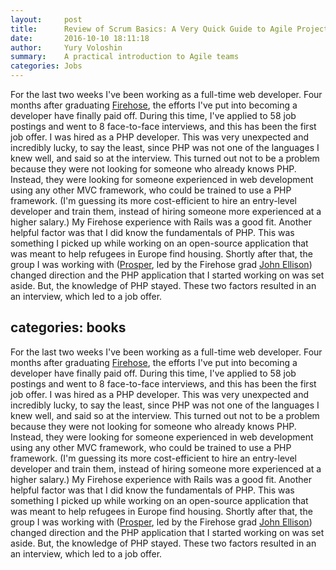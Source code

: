 ```yaml
---
layout:     post
title:      Review of Scrum Basics: A Very Quick Guide to Agile Project Management
date:       2016-10-10 18:11:18
author:     Yury Voloshin
summary:    A practical introduction to Agile teams
categories: Jobs
---
```


For the last two weeks I've been working as a full-time web developer. Four months after graduating [Firehose](http://www.thefirehoseproject.com), the efforts I've put into becoming a developer have finally paid off. During this time, I've applied to 58 job postings and went to 8 face-to-face interviews, and this has been the first job offer. I was hired as a PHP developer. This was very unexpected and incredibly lucky, to say the least, since PHP was not one of the languages I knew well, and said so at the interview. This turned out not to be a problem because they were not looking for someone who already knows PHP. Instead, they were looking for someone experienced in web development using any other MVC framework, who could be trained to use a PHP framework. (I'm guessing its more cost-efficient to hire an entry-level developer and train them, instead of hiring someone more experienced at a higher salary.) My Firehose experience with Rails was a good fit. Another helpful factor was that I did know the fundamentals of PHP. This was something I picked up while working on an open-source application that was meant to help refugees in Europe find housing. Shortly after that, the group I was working with ([Prosper](http://prosper.community), led by the Firehose grad [John Ellison](https://uk.linkedin.com/in/jbellison)) changed direction and the PHP application that I started working on was set aside. But, the knowledge of PHP stayed. These two factors resulted in an an interview, which led to a job offer.

categories: books
---

For the last two weeks I've been working as a full-time web developer. Four months after graduating [Firehose](http://www.thefirehoseproject.com), the efforts I've put into becoming a developer have finally paid off. During this time, I've applied to 58 job postings and went to 8 face-to-face interviews, and this has been the first job offer. I was hired as a PHP developer. This was very unexpected and incredibly lucky, to say the least, since PHP was not one of the languages I knew well, and said so at the interview. This turned out not to be a problem because they were not looking for someone who already knows PHP. Instead, they were looking for someone experienced in web development using any other MVC framework, who could be trained to use a PHP framework. (I'm guessing its more cost-efficient to hire an entry-level developer and train them, instead of hiring someone more experienced at a higher salary.) My Firehose experience with Rails was a good fit. Another helpful factor was that I did know the fundamentals of PHP. This was something I picked up while working on an open-source application that was meant to help refugees in Europe find housing. Shortly after that, the group I was working with ([Prosper](http://prosper.community), led by the Firehose grad [John Ellison](https://uk.linkedin.com/in/jbellison)) changed direction and the PHP application that I started working on was set aside. But, the knowledge of PHP stayed. These two factors resulted in an an interview, which led to a job offer.
